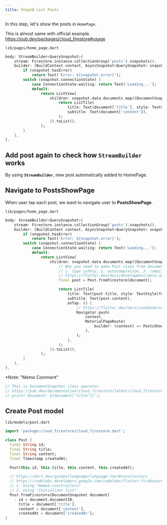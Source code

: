 ```yaml
---
title: Step18 List Posts
---
```


In this step, let's show the posts in `HomePage`.

This is almost same with official example.
https://pub.dev/packages/cloud_firestore#usage

`lib/pages/home_page.dart`
```dart
body: StreamBuilder<QuerySnapshot>(
	stream: Firestore.instance.collectionGroup('posts').snapshots(),
	builder: (BuildContext context, AsyncSnapshot<QuerySnapshot> snapshot) {
		if (snapshot.hasError)
			return Text('Error: ${snapshot.error}');
		switch (snapshot.connectionState) {
			case ConnectionState.waiting: return Text('Loading...');
			default:
				return ListView(
					children: snapshot.data.documents.map((DocumentSnapshot document) {
						return ListTile(
							title: Text(document['title'], style: TextStyle(fontWeight: FontWeight.bold),),
							subtitle: Text(document['content']),
						);
					}).toList(),
				);
		}
	},
),
```

## Add post again to check how **`StreamBuilder`** works
By using **`StreamBuilder`**, new post automatically added to HomePage.

## Navigate to **PostsShowPage**
When user tap each post, we want to navigate user to **PostsShowPage**.

`lib/pages/home_page.dart`
```dart
body: StreamBuilder<QuerySnapshot>(
	stream: Firestore.instance.collectionGroup('posts').snapshots(),
	builder: (BuildContext context, AsyncSnapshot<QuerySnapshot> snapshot) {
		if (snapshot.hasError)
			return Text('Error: ${snapshot.error}');
		switch (snapshot.connectionState) {
			case ConnectionState.waiting: return Text('Loading...');
			default:
				return ListView(
					children: snapshot.data.documents.map((DocumentSnapshot document) {
						// Why you need to make Post class from document? Answer ↓
						// 1. type safety, 2. autocompletion, 3. compile-time exceptions
						// https://flutter.dev/docs/development/data-and-backend/json#serializing-json-inline
						final post = Post.fromFirestore(document);

						return ListTile(
							title: Text(post.title, style: TextStyle(fontWeight: FontWeight.bold),),
							subtitle: Text(post.content),
							onTap: () {
								// https://flutter.dev/docs/cookbook/navigation/passing-data#4-navigate-and-pass-data-to-the-detail-screen
								Navigator.push(
									context,
									MaterialPageRoute(
										builder: (context) => PostsShowPage(post: post),
									),
								);
							},
						);
					}).toList(),
				);
		}
	},
),
```

*Note: "Memo Comment"

```dart
// This is DocumentSnapshot class operator
// https://pub.dev/documentation/cloud_firestore/latest/cloud_firestore/DocumentSnapshot-class.html#operators
// print('document: ${document["title"]}');
```


## Create Post model
`lib/models/post.dart`
```dart
import 'package:cloud_firestore/cloud_firestore.dart';

class Post {
  final String id;
  final String title;
  final String content;
  final Timestamp createdAt;

  Post(this.id, this.title, this.content, this.createdAt);

  // https://dart.dev/guides/language/language-tour#constructors
  // https://codelabs.developers.google.com/codelabs/flutter-firebase/#4
  // 1. Using "Named constructors"
  // 2. Using "Initializer list"
  Post.fromFirestore(DocumentSnapshot document)
    : id = document.documentID,
      title = document['title'],
      content = document['content'],
      createdAt = document['createdAt'];
}
```

